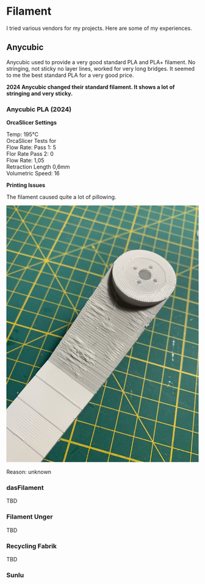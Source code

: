 # Filament 

I tried various vendors for my projects. Here are some of my experiences.

## Anycubic 

Anycubic used to provide a very good standard PLA and PLA+ filament. No stringing, not sticky no layer lines, worked for very long bridges. It seemed to me the best standard PLA for a very good price. 

**2024 Anycubic changed their standard filament. It shows a lot of stringing and very sticky.**

### Anycubic PLA (2024)

**OrcaSlicer Settings**

Temp: 195°C  
OrcaSlicer Tests for  
Flow Rate: Pass 1: 5  
Flor Rate Pass 2: 0  
Flow Rate: 1,05  
Retraction Length 0,6mm  
Volumetric Speed: 16  

**Printing Issues**

The filament caused quite a lot of pillowing. 

![alt text](images/filament_anycubic_pillowing.jpeg)

Reason: unknown

### dasFilament

TBD

### Filament Unger

TBD

### Recycling Fabrik 

TBD

### Sunlu 


